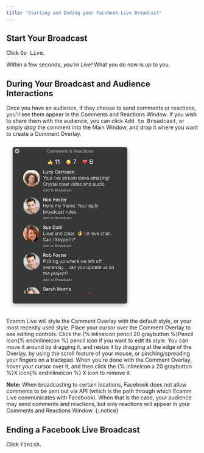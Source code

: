 ```yaml
---
title: "Starting and Ending your Facebook Live Broadcast"
---
```

## Start Your Broadcast

Click <samp class="blue">Go Live</samp>. 

Within a few seconds, _you're Live!_ What you do now is up to you.

## During Your Broadcast and Audience Interactions

Once you have an audience, if they choose to send comments or reactions, you'll see them appear in the Comments and Reactions Window. If you wish to share them with the audience, you can click <samp>Add to Broadcast</samp>, or simply _drag_ the comment into the Main Window, and drop it where you want to create a Comment Overlay.

![Figure\: Comments and Reactions Window with Comments visible.](/assets/img/comments-reactions.png "What a Comments and Reactions Window looks like with some Comments.")

Ecamm Live will style the Comment Overlay with the default style, or your most recently used style. Place your cursor over the Comment Overlay to see editing controls. Click the {% inlineicon pencil 20 graybutton %}Pencil Icon{% endinlineicon %} pencil icon if you want to edit its style. You can move it around by dragging it, and resize it by dragging at the edge of the Overlay, by using the scroll feature of your mouse, or pinching/spreading your fingers on a trackpad. When you're done with the Comment Overlay, hover your cursor over it, and then click the {% inlineicon x 20 graybutton %}X icon{% endinlineicon %} X icon to remove it.

**Note:** When broadcasting to certain locations, Facebook does not allow comments to be sent out via API (which is the path through which Ecamm Live communicates with Facebook). When that is the case, your audience may send comments and reactions, but only reactions will appear in your Comments and Reactions Window.
{:.notice}

## Ending a Facebook Live Broadcast

Click <samp class="blue">Finish</samp>.
